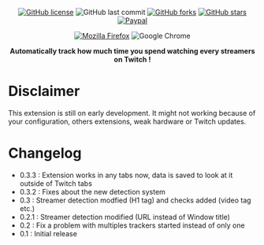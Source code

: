 <div align="center">

[![GitHub license](https://img.shields.io/github/license/n-deleforge/twitch-tracker?style=for-the-badge)](https://github.com/n-deleforge/twitch-tracker/blob/main/LICENCE)
![GitHub last commit](https://img.shields.io/github/last-commit/n-deleforge/twitch-tracker?style=for-the-badge)
[![GitHub forks](https://img.shields.io/github/forks/n-deleforge/twitch-tracker?style=for-the-badge)](https://github.com/n-deleforge/twitch-tracker/network)
[![GitHub stars](https://img.shields.io/github/stars/n-deleforge/twitch-tracker?style=for-the-badge)](https://github.com/n-deleforge/twitch-tracker/stargazers)
[![Paypal](https://img.shields.io/badge/DONATE-PAYPAL.ME-lightgrey?style=for-the-badge)](https://www.paypal.com/paypalme/nicolasdeleforge)

[![Mozilla Firefox](https://img.shields.io/badge/DOWNLOAD_FOR-MOZILLA_FIREFOX-red?style=for-the-badge)](https://addons.mozilla.org/fr/firefox/addon/twitch-tracker/)
![Google Chrome](https://img.shields.io/badge/SOON_AVAILABLE_FOR-GOOGLE_CHROME-red?style=for-the-badge)

**Automatically track how much time you spend watching every streamers on Twitch !**
</div>

# Disclaimer

This extension is still on early development. It might not working because of your configuration, others extensions, weak hardware or Twitch updates.

# Changelog

- 0.3.3 : Extension works in any tabs now, data is saved to look at it outside of Twitch tabs
- 0.3.2 : Fixes about the new detection system
- 0.3 : Streamer detection modfied (H1 tag) and checks added (video tag etc.)
- 0.2.1 : Streamer detection modified (URL instead of Window title)
- 0.2 : Fix a problem with multiples trackers started instead of only one
- 0.1 : Initial release
